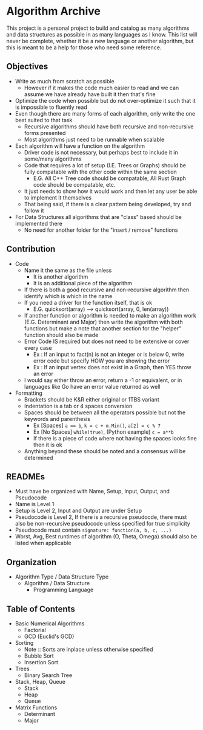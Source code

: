 # Algorithm Archive

This project is a personal project to build and catalog as many algorithms and data structures as possible in as many languages as I know.
This list will never be complete, whether it be a new language or another algorithm, but this is meant to be a help for those who need some reference.

## Objectives

- Write as much from scratch as possible
    - However if it makes the code much easier to read and we can assume we have already have built it then that's fine
- Optimize the code when possible but do not over-optimize it such that it is impossible to fluently read
- Even though there are many forms of each algorithm, only write the one best suited to that task
    - Recursive algorithms should have both recursive and non-recursive forms presented
    - Most algorithms just need to be runnable when scalable
- Each algorithm will have a function on the algorithm
    - Driver code is not necessary, but perhaps best to include it in some/many algorithms
    - Code that requires a lot of setup (I.E. Trees or Graphs) should be fully compatable with the other code within the same section
        - E.G. All C++ Tree code should be compatable, All Rust Graph code should be compatable, etc.
    - It just needs to show how it would work and then let any user be able to implement it themselves
    - That being said, if there is a clear pattern being developed, try and follow it 
- For Data Structures all algorithms that are "class" based should be implemented there
    - No need for another folder for the "insert / remove" functions

## Contribution

- Code
    - Name it the same as the file unless
        - It is another algorithm 
        - It is an additional piece of the algorithm
    - If there is both a good recursive and non-recursive algorithm then identify which is which in the name
    - If you need a driver for the function itself, that is ok
        - E.G. quicksort(array) --> quicksort(array, 0, len(array))
    - If another function or algorithm is needed to make an algorithm work (E.G. Determinant and Major) then write the algorithm with both functions but make a note that another section for the "helper" function should also be made
    - Error Code IS required but does not need to be extensive or cover every case
        - Ex : If an input to fact(n) is not an integer or is below 0, write error code but specify HOW you are showing the error
        - Ex : If an input vertex does not exist in a Graph, then YES throw an error
    - I would say either throw an error, return a -1 or equivalent, or in languages like Go have an error value returned as well
- Formatting
    - Brackets should be K&R either original or 1TBS variant
    - Indentation is a tab or 4 spaces conversion
    - Spaces should be between all the operators possible but not the keywords and parenthesis
        - Ex [Spaces] `a == b`, `k = c + m.Min()`, `a[2] = c % 7`
        - Ex [No Spaces] `while(true)`, (Python example) `c = a**b`
        - If there is a piece of code where not having the spaces looks fine then it is ok
    - Anything beyond these should be noted and a consensus will be determined

## READMEs
- Must have be organized with Name, Setup, Input, Output, and Pseudocode
- Name is Level 1
- Setup is Level 2, Input and Output are under Setup
- Pseudocode is Level 2, If there is a recursive pseudocde, there must also be non-recursive pseudocode unless specified for true simplicity
- Pseudocode must contain `signature: function(a, b, c, ...)`
- Worst, Avg, Best runtimes of algorithm (O, Theta, Omega) should also be listed when applicable

## Organization

- Algorithm Type / Data Structure Type
    - Algorithm / Data Structure
        - Programming Language

## Table of Contents

- Basic Numerical Algorithms
    - Factorial
    - GCD (Euclid's GCD)
- Sorting
    - Note :: Sorts are inplace unless otherwise specified
    - Bubble Sort
    - Insertion Sort
- Trees
    - Binary Search Tree
- Stack, Heap, Queue
    - Stack
    - Heap
    - Queue
- Matrix Functions
    - Determinant
    - Major
